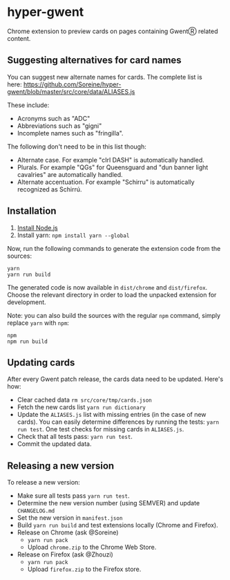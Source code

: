 # hyper-gwent

Chrome extension to preview cards on pages containing GwentⓇ related content.

## Suggesting alternatives for card names

You can suggest new alternate names for cards. The complete list is here: https://github.com/Soreine/hyper-gwent/blob/master/src/core/data/ALIASES.js

These include:

- Acronyms such as "ADC"
- Abbreviations such as "gigni"
- Incomplete names such as "fringilla".

The following don't need to be in this list though:

- Alternate case. For example "cIrI DASH" is automatically handled.
- Plurals. For example "QGs" for Queensguard and "dun banner light cavalries" are automatically handled.
- Alternate accentuation. For example "Schirru" is automatically recognized as Schirrú.

## Installation

1. [Install Node.js](https://nodejs.org/)
2. Install yarn: `npm install yarn --global`

Now, run the following commands to generate the extension code from the sources:

```
yarn
yarn run build
```

The generated code is now available in `dist/chrome` and `dist/firefox`.
Choose the relevant directory in order to load the unpacked extension for development.

Note: you can also build the sources with the regular `npm` command, simply replace `yarn` with `npm`:

```
npm
npm run build
```

## Updating cards

After every Gwent patch release, the cards data need to be updated. Here's how:

- Clear cached data `rm src/core/tmp/cards.json`
- Fetch the new cards list `yarn run dictionary`
- Update the `ALIASES.js` list with missing entries (in the case of new cards).
  You can easily determine differences by running the tests: `yarn run test`. One test checks for missing cards in `ALIASES.js`.
- Check that all tests pass: `yarn run test`.
- Commit the updated data.

## Releasing a new version

To release a new version:

- Make sure all tests pass `yarn run test`.
- Determine the new version number (using SEMVER) and update `CHANGELOG.md`
- Set the new version in `manifest.json`
- Build `yarn run build` and test extensions locally (Chrome and Firefox).
- Release on Chrome (ask @Soreine)
  - `yarn run pack`
  - Upload `chrome.zip` to the Chrome Web Store.
- Release on Firefox (ask @Zhouzi)
  - `yarn run pack`
  - Upload `firefox.zip` to the Firefox store.
